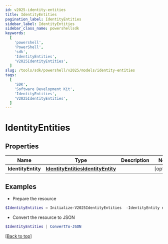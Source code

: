 ```yaml
---
id: v2025-identity-entities
title: IdentityEntities
pagination_label: IdentityEntities
sidebar_label: IdentityEntities
sidebar_class_name: powershellsdk
keywords:
  [
    'powershell',
    'PowerShell',
    'sdk',
    'IdentityEntities',
    'V2025IdentityEntities',
  ]
slug: /tools/sdk/powershell/v2025/models/identity-entities
tags:
  [
    'SDK',
    'Software Development Kit',
    'IdentityEntities',
    'V2025IdentityEntities',
  ]
---
```


# IdentityEntities

## Properties

| Name | Type | Description | Notes |
| --- | --- | --- | --- |
| **IdentityEntity** | [**IdentityEntitiesIdentityEntity**](identity-entities-identity-entity) |  | [optional] |

## Examples

- Prepare the resource

```powershell
$IdentityEntities = Initialize-V2025IdentityEntities  -IdentityEntity null
```

- Convert the resource to JSON

```powershell
$IdentityEntities | ConvertTo-JSON
```

[[Back to top]](#)
